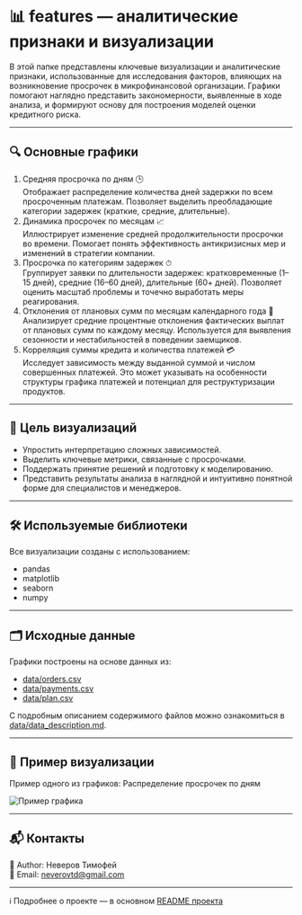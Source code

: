 # 📊 features — аналитические признаки и визуализации

В этой папке представлены ключевые визуализации и аналитические признаки, использованные для исследования факторов, влияющих на возникновение просрочек в микрофинансовой организации. Графики помогают наглядно представить закономерности, выявленные в ходе анализа, и формируют основу для построения моделей оценки кредитного риска.

---

## 🔍 Основные графики

1. Средняя просрочка по дням 🕒 \
Отображает распределение количества дней задержки по всем просроченным платежам. Позволяет выделить преобладающие категории задержек (краткие, средние, длительные).
2. Динамика просрочек по месяцам 📈 \
Иллюстрирует изменение средней продолжительности просрочки во времени. Помогает понять эффективность антикризисных мер и изменений в стратегии компании.
3. Просрочка по категориям задержек ⏱ \
Группирует заявки по длительности задержек: кратковременные (1–15 дней), средние (16–60 дней), длительные (60+ дней). Позволяет оценить масштаб проблемы и точечно выработать меры реагирования.
4. Отклонения от плановых сумм по месяцам календарного года 📅 \
Анализирует средние процентные отклонения фактических выплат от плановых сумм по каждому месяцу. Используется для выявления сезонности и нестабильностей в поведении заемщиков.
5. Корреляция суммы кредита и количества платежей 💳 \
Исследует зависимость между выданной суммой и числом совершенных платежей. Это может указывать на особенности структуры графика платежей и потенциал для реструктуризации продуктов.

---

## 🧠 Цель визуализаций
* Упростить интерпретацию сложных зависимостей.
* Выделить ключевые метрики, связанные с просрочками.
* Поддержать принятие решений и подготовку к моделированию.
* Представить результаты анализа в наглядной и интуитивно понятной форме для специалистов и менеджеров.

---

## 🛠 Используемые библиотеки

Все визуализации созданы с использованием:

- pandas
- matplotlib
- seaborn
- numpy

---

## 🗂 Исходные данные

Графики построены на основе данных из:

- [data/orders.csv](../data/orders.csv)
- [data/payments.csv](../data/payments.csv)
- [data/plan.csv](../data/plan.csv)

С подробным описанием содержимого файлов можно ознакомиться в [data/data_description.md](../data/data_description.md).

---

## 📌 Пример визуализации

Пример одного из графиков: Распределение просрочек по дням

![Пример графика](./images/delay_distribution_hist.png)

---

## 📬 Контакты

👤 Author: Неверов Тимофей \
📧 Email: [neverovtd@gmail.com](mailto:neverovtd@gmail.com)

---

ℹ️ Подробнее о проекте — в основном [README проекта](../../../blob/main/README.md)
